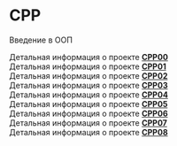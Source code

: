 # CPP
Введение в ООП


Детальная информация о проекте **[CPP00](https://github.com/ilnrzakirov/CPP/blob/main/CPP00/en.subject.pdf)**
<br>Детальная информация о проекте **[CPP01](https://github.com/ilnrzakirov/CPP/blob/main/CPP01/en.subject.pdf)**</br>
Детальная информация о проекте **[CPP02](https://github.com/ilnrzakirov/CPP/blob/main/CPP02/en.subject.pdf)**
<br>Детальная информация о проекте **[CPP03](https://github.com/ilnrzakirov/CPP/blob/main/CPP03/en.subject.pdf)**</br>
Детальная информация о проекте **[CPP04](https://github.com/ilnrzakirov/CPP/blob/main/CPP04/en.subject.pdf)**
<br>Детальная информация о проекте **[CPP05](https://github.com/ilnrzakirov/CPP/blob/main/CPP05/en.subject.pdf)**</br>
Детальная информация о проекте **[CPP06](https://github.com/ilnrzakirov/CPP/blob/main/CPP06/en.subject.pdf)**
<br>Детальная информация о проекте **[CPP07](https://github.com/ilnrzakirov/CPP/blob/main/CPP07/en.subject.pdf)**</br>
Детальная информация о проекте **[CPP08](https://github.com/ilnrzakirov/CPP/blob/main/CPP08/en.subject.pdf)**

